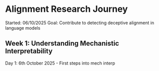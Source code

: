 # Alignment Research Journey
Started: 06/10/2025
Goal: Contribute to detecting deceptive alignment in language models

## Week 1: Understanding Mechanistic Interpretability
Day 1: 6th October 2025 - First steps into mech interp
